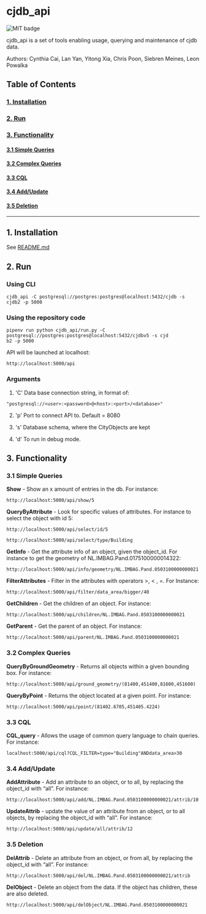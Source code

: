 # cjdb_api
![MIT badge](https://img.shields.io/pypi/l/cjdb)

cjdb_api is  a set of tools enabling usage, querying and maintenance of cjdb data. 

Authors: Cynthia Cai, Lan Yan, Yitong Xia, Chris Poon, Siebren Meines, Leon Powalka

## Table of Contents  
### [1. Installation](#Installation)
### [2. Run](#Run)
### [3. Functionality](#Functionality)
   #### [3.1 Simple Queries](#Simple)
   #### [3.2 Complex Queries](#Complex)
   #### [3.3 CQL](#CQL)
   #### [3.4 Add/Update](#Add/Update)
   #### [3.5 Deletion](#Deletion)

---
## 1. Installation <a name="Installation"></a>
See [README.md](../README.md)

## 2. Run <a name="Run"></a>

### Using CLI

```
cjdb_api -C postgresql://postgres:postgres@localhost:5432/cjdb -s cjdb2 -p 5000
```

### Using the repository code
```
pipenv run python cjdb_api/run.py -C postgresql://postgres:postgres@localhost:5432/cjdbv5 -s cjd
b2 -p 5000
```

API will be launched at localhost:
```
http://localhost:5000/api
```

### Arguments 

1. 'C' 
Data base connection string, in format of:
```
"postgresql://<user>:<password>@<host>:<port>/<database>"
```
2. 'p'
Port to connect API to. Default = 8080
3. 's'
Database schema, where the CityObjects are kept

4. 'd'
To run in debug mode.


## 3. Functionality <a name="Functionality"></a>
 
### 3.1 Simple Queries <a name="Simple"></a>
**Show** - Show an x amount of entries in the db. For instance: 
```
http://localhost:5000/api/show/5 
```

**QueryByAttribute** - Look for specific values of attributes. For instance to select the object with id 5:
```
http://localhost:5000/api/select/id/5
```
```
http://localhost:5000/api/select/type/Building
```
**GetInfo** - Get the attribute info of an object, given the object_id. For instance to get the geometry of NL.IMBAG.Pand.0175100000014322:
```
http://localhost:5000/api/info/geometry/NL.IMBAG.Pand.0503100000000021
```
**FilterAttributes** - Filter in the attributes with operators >, < , =. For Instance:
```
http://localhost:5000/api/filter/data_area/bigger/40
```
**GetChildren** - Get the children of an object. For instance:
```
http://localhost:5000/api/children/NL.IMBAG.Pand.0503100000000021
```
**GetParent** - Get the parent of an object. For instance:
```
http://localhost:5000/api/parent/NL.IMBAG.Pand.0503100000000021
```

### 3.2 Complex Queries <a name="Complex"></a>
**QueryByGroundGeometry** - Returns all objects within a given bounding box. For instance:
```
http://localhost:5000/api/ground_geometry/(81400,451400,81600,451600)
```
**QueryByPoint** - Returns the object located at a given point. For instance:
```
http://localhost:5000/api/point/(81402.6705,451405.4224)
```

### 3.3 CQL <a name="CQL"></a>
**CQL_query** - Allows the usage of common query language to chain queries. For instance:
```
localhost:5000/api/cql?CQL_FILTER=type="Building"ANDdata_area>30
```

### 3.4 Add/Update <a name="Add/Update"></a>
**AddAttribute** - Add an attribute to an object, or to all, by replacing the object_id with “all”. For instance: 
```
http://localhost:5000/api/add/NL.IMBAG.Pand.0503100000000021/attrib/10
```
**UpdateAttrib**  - update the value of an attribute from an object, or to all objects, by replacing the object_id with “all”. For instance:
```
http://localhost:5000/api/update/all/attrib/12
```

### 3.5 Deletion <a name="Deletion"></a>
**DelAttrib** - Delete an attribute from an object, or from all, by replacing the object_id with “all”. For instance:
```
http://localhost:5000/api/del/NL.IMBAG.Pand.0503100000000021/attrib
```
**DelObject** - Delete an object from the data. If the object has children, these are also deleted.
```
http://localhost:5000/api/delObject/NL.IMBAG.Pand.0503100000000021
```
